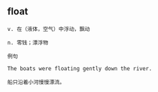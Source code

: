 
## float
```
v. 在（液体，空气）中浮动，飘动

n. 零钱；漂浮物

例句

The boats were floating gently down the river.

船只沿着小河慢慢漂流。
```